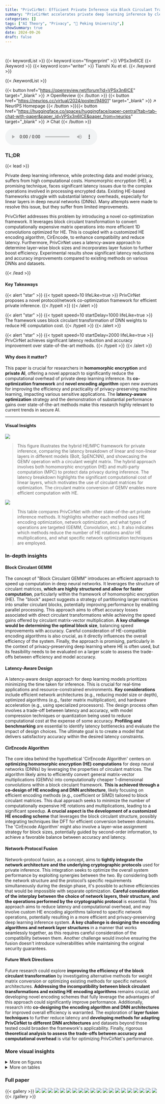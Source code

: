 ```yaml
---
title: "PrivCirNet: Efficient Private Inference via Block Circulant Transformation"
summary: "PrivCirNet accelerates private deep learning inference by cleverly transforming DNN weights into circulant matrices, converting matrix-vector multiplications into efficient 1D convolutions suitable fo..."
categories: []
tags: ["AI Theory", "Privacy", "🏢 Peking University",]
showSummary: true
date: 2024-09-26
draft: false
---
```


<br>

{{< keywordList >}}
{{< keyword icon="fingerprint" >}} VPSx3n6ICE {{< /keyword >}}
{{< keyword icon="writer" >}} Tianshi Xu et el. {{< /keyword >}}
 
{{< /keywordList >}}

{{< button href="https://openreview.net/forum?id=VPSx3n6ICE" target="_blank" >}}
↗ OpenReview
{{< /button >}}
{{< button href="https://neurips.cc/virtual/2024/poster/94901" target="_blank" >}}
↗ NeurIPS Homepage
{{< /button >}}{{< button href="https://huggingface.co/spaces/huggingface/paper-central?tab=tab-chat-with-paper&paper_id=VPSx3n6ICE&paper_from=neurips" target="_blank" >}}
↗ Chat
{{< /button >}}



<audio controls>
    <source src="https://ai-paper-reviewer.com/VPSx3n6ICE/podcast.wav" type="audio/wav">
    Your browser does not support the audio element.
</audio>


### TL;DR


{{< lead >}}

Private deep learning inference, while protecting data and model privacy, suffers from high computational costs. Homomorphic encryption (HE), a promising technique, faces significant latency issues due to the complex operations involved in processing encrypted data. Existing HE-based frameworks struggle with substantial latency overheads, especially for linear layers in deep neural networks (DNNs).  Many attempts were made to resolve this issue, but they suffer from limited improvements. 



PrivCirNet addresses this problem by introducing a novel co-optimization framework. It leverages block circulant transformation to convert computationally expensive matrix operations into more efficient 1D convolutions optimized for HE.  This is coupled with a customized HE encoding algorithm,  CirEncode, to enhance compatibility and reduce latency.  Furthermore, PrivCirNet uses a latency-aware approach to determine layer-wise block sizes and incorporates layer fusion to further boost efficiency.  Experimental results show significant latency reductions and accuracy improvements compared to existing methods on various DNNs and datasets.

{{< /lead >}}


#### Key Takeaways

{{< alert "star" >}}
{{< typeit speed=10 lifeLike=true >}} PrivCirNet proposes a novel protocol/network co-optimization framework for efficient private inference. {{< /typeit >}}
{{< /alert >}}

{{< alert "star" >}}
{{< typeit speed=10 startDelay=1000 lifeLike=true >}} The framework uses block circulant transformation of DNN weights to reduce HE computation cost. {{< /typeit >}}
{{< /alert >}}

{{< alert "star" >}}
{{< typeit speed=10 startDelay=2000 lifeLike=true >}} PrivCirNet achieves significant latency reduction and accuracy improvement over state-of-the-art methods. {{< /typeit >}}
{{< /alert >}}

#### Why does it matter?
This paper is crucial for researchers in **homomorphic encryption** and **private AI**, offering a novel approach to significantly reduce the computational overhead of private deep learning inference.  Its **co-optimization framework** and **novel encoding algorithm** open new avenues for improving the efficiency and practicality of privacy-preserving machine learning, impacting various sensitive applications. The **latency-aware optimization** strategy and the demonstration of substantial performance gains over state-of-the-art methods make this research highly relevant to current trends in secure AI.

------
#### Visual Insights



![](https://ai-paper-reviewer.com/VPSx3n6ICE/figures_1_1.jpg)

> This figure illustrates the hybrid HE/MPC framework for private inference, comparing the latency breakdown of linear and non-linear layers in different models (Bolt, SpENCNN), and showcasing the GEMV operation with a circulant weight matrix.  The hybrid approach involves both homomorphic encryption (HE) and multi-party computation (MPC) to protect data privacy during inference.  The latency breakdown highlights the significant computational cost of linear layers, which motivates the use of circulant matrices for optimization.  The circulant matrix conversion of GEMV enables more efficient computation with HE.





![](https://ai-paper-reviewer.com/VPSx3n6ICE/tables_3_1.jpg)

> This table compares PrivCirNet with other state-of-the-art private inference methods.  It highlights whether each method uses HE encoding optimization, network optimization, and what types of operations are targeted (GEMM, Convolution, etc.).  It also indicates which methods reduce the number of HE rotations and/or HE multiplications, and what specific network optimization techniques are employed.





### In-depth insights


#### Block Circulant GEMM
The concept of "Block Circulant GEMM" introduces an efficient approach to speed up computation in deep neural networks.  It leverages the structure of circulant matrices, **which are highly structured and allow for faster computation**, particularly within the framework of homomorphic encryption (HE). The "block" aspect suggests a strategy of partitioning larger matrices into smaller circulant blocks, potentially improving performance by enabling parallel processing.  This approach aims to offset accuracy losses associated with direct circulant transformations while achieving the speed gains offered by circulant matrix-vector multiplication.  **A key challenge would be determining the optimal block size**, balancing speed improvements with accuracy.  Careful consideration of HE-compatible encoding algorithms is also crucial, as it directly influences the overall efficiency of the system. Finally, the approach is promising, particularly in the context of privacy-preserving deep learning where HE is often used, but its feasibility needs to be evaluated on a larger scale to assess the trade-offs between efficiency and model accuracy.

#### Latency-Aware Design
A latency-aware design approach for deep learning models prioritizes minimizing the time taken for inference. This is crucial for real-time applications and resource-constrained environments. **Key considerations** include efficient network architectures (e.g., reducing model size or depth), optimized algorithms (e.g., faster matrix multiplication), and hardware acceleration (e.g., using specialized processors). The design process often involves a trade-off between latency and accuracy, with model compression techniques or quantization being used to reduce computational cost at the expense of some accuracy.  **Profiling and benchmarking** are essential to identify latency bottlenecks and evaluate the impact of design choices.  The ultimate goal is to create a model that delivers satisfactory accuracy within the desired latency constraints.

#### CirEncode Algorithm
The core idea behind the hypothetical 'CirEncode Algorithm' centers on **optimizing homomorphic encryption (HE) computations** for deep neural networks (DNNs) by leveraging the properties of circulant matrices.  The algorithm likely aims to efficiently convert general matrix-vector multiplications (GEMVs) into computationally cheaper 1-dimensional convolutions within a block circulant framework.  **This is achieved through a co-design of HE encoding and DNN architecture**, likely focusing on efficient encoding methods (e.g., coefficient or SIMD) tailored to block circulant matrices. This dual approach seeks to minimize the number of computationally expensive HE rotations and multiplications, leading to a significant speedup.  **A crucial aspect is the development of a customized HE encoding scheme** that leverages the block circulant structure, possibly integrating techniques like DFT for efficient conversion between domains. The 'CirEncode Algorithm' might also involve a layer-wise assignment strategy for block sizes, potentially guided by second-order information, to achieve a favorable balance between accuracy and latency.

#### Network-Protocol Fusion
Network-protocol fusion, as a concept, aims to **tightly integrate the network architecture and the underlying cryptographic protocols** used for private inference.  This integration seeks to optimize the overall system performance by exploiting synergies between the two.  By considering both the network structure and the protocol’s specific requirements simultaneously during the design phase, it's possible to achieve efficiencies that would be impossible with separate optimization.  **Careful consideration of the interplay between the choice of network layers, their structure, and the operations performed by the cryptographic protocol** is essential. This approach aims to reduce latency and computational overhead, and may involve custom HE encoding algorithms tailored to specific network operations, potentially resulting in a more efficient and privacy-preserving deep learning inference system.  **A key challenge is designing the encoding algorithms and network layer structures** in a manner that works seamlessly together, as this requires careful consideration of the compatibility between them.  Another challenge would involve ensuring the fusion doesn't introduce vulnerabilities while maintaining the original security guarantees.

#### Future Work Directions
Future research could explore **improving the efficiency of the block circulant transformation** by investigating alternative methods for weight matrix conversion or optimizing existing methods for specific network architectures.  **Addressing the incompatibility between block circulant transformations and existing HE encoding algorithms** remains crucial, and developing novel encoding schemes that fully leverage the advantages of this approach could significantly improve performance.  Additionally, research into **co-designing the encoding algorithm and DNN architectures** for improved overall efficiency is warranted. The exploration of **layer fusion techniques** to further reduce latency and **developing methods for adapting PrivCirNet to different DNN architectures** and datasets beyond those tested could broaden the framework's applicability. Finally, rigorous **theoretical analysis to assess the trade-offs between accuracy and computational overhead** is vital for optimizing PrivCirNet's performance.


### More visual insights

<details>
<summary>More on figures
</summary>


![](https://ai-paper-reviewer.com/VPSx3n6ICE/figures_3_1.jpg)

> This figure shows the latency comparison of different encoding methods for block circulant GEMMs. The non-circulant method has the highest latency, while the SIMD encoding method has a slightly lower latency than the coefficient encoding method. The ideal latency is 50% lower than the coefficient encoding method. This indicates that using coefficient encoding can significantly improve the efficiency of block circulant GEMMs compared to SIMD encoding.


![](https://ai-paper-reviewer.com/VPSx3n6ICE/figures_4_1.jpg)

> This figure illustrates the CirEncode process for a block circulant GEMM with dimensions (d1, d2, d3, b) = (4, 8, 8, 4). It shows how CirEncode handles both encoding within a circulant block (a) and across circulant blocks (b).  Panel (a) details how individual circulant blocks are encoded using a coefficient encoding scheme that avoids HE rotations, converting the GEMV into a HE-friendly 1D convolution. Panel (b) shows how the across-block GEMM is handled using SIMD encoding. This combined approach aims to reduce HE rotations and multiplications.


![](https://ai-paper-reviewer.com/VPSx3n6ICE/figures_4_2.jpg)

> This figure shows the overall framework of PrivCirNet.  It is divided into two main parts: Protocol Optimization and Network Optimization. Protocol Optimization focuses on the CirEncode algorithm (Section 3.2) which provides support for a latency-aware block size assignment. Network Optimization (Section 3.3) handles the layer-wise block size assignments and network-protocol co-fusion (Section 3.4).


![](https://ai-paper-reviewer.com/VPSx3n6ICE/figures_6_1.jpg)

> This figure visualizes the sensitivity of different block sizes on the loss function for each layer in a Vision Transformer (ViT) model trained on CIFAR-100. It compares two initialization methods: one using the Frobenius norm and the other using the proposed loss-aware initialization (Ω₁). The top panels show the sensitivity of each linear layer to different block sizes (b=1, 2, 4, 8, 16), while the bottom panels show the selected block sizes for each layer. The loss-aware method shows more variability across layers and better captures the effects of varying block sizes on task loss.


![](https://ai-paper-reviewer.com/VPSx3n6ICE/figures_6_2.jpg)

> This figure illustrates two optimization strategies employed in PrivCirNet for improving efficiency. (a) shows Circulant ConvBN Fusion, where convolution and batch normalization layers are fused to maintain the block circulant structure and reduce latency. (b) presents IR (Inverted Residual) Fusion Protocol, which fuses consecutive linear layers in the network to reduce communication overhead.


![](https://ai-paper-reviewer.com/VPSx3n6ICE/figures_7_1.jpg)

> This figure compares the latency of different homomorphic encryption (HE) protocols for performing general matrix multiplications (GEMMs) and convolutions.  The protocols compared include CrypTFlow2, Cheetah, Neujeans, Bolt, and PrivCirNet.  PrivCirNet is shown with two different block sizes (b=2 and b=8), demonstrating the effect of block size on latency. The results show that PrivCirNet significantly outperforms the other methods in terms of latency, especially with the larger block size (b=8).  The x-axis shows different GEMM and convolution dimensions, representing various layer configurations in typical neural network architectures. The y-axis represents the latency in seconds.


![](https://ai-paper-reviewer.com/VPSx3n6ICE/figures_8_1.jpg)

> This figure compares the performance of PrivCirNet with SpENCNN and other state-of-the-art private inference protocols (Bolt, Neujeans, Falcon, Cheetah, CrypTFlow2) on MobileNetV2 across four datasets (CIFAR-10, CIFAR-100, Tiny ImageNet, and ImageNet).  The Pareto front is shown, illustrating the trade-off between latency and accuracy.  PrivCirNet demonstrates significant latency reductions and accuracy improvements compared to the baselines, especially on larger datasets like ImageNet.


![](https://ai-paper-reviewer.com/VPSx3n6ICE/figures_8_2.jpg)

> This ablation study shows the impact of each component of PrivCirNet on MobileNetV2, using Tiny ImageNet as the dataset.  It demonstrates that the combination of all optimizations leads to the best performance.  The individual components are:  1. **Baseline MobileNetV2:** The original model without any PrivCirNet optimizations. 2. **+ Cir. Transformation (b=2):** The model with only block circulant transformation applied (with block size b=2). 3. **+ CirEncode (Sec. 3.2):**  Adds the CirEncode encoding method to the model.  4. **+ Latency-aware block size assignment (Sec. 3.3):** The layer-wise block sizes are optimized for latency. 5. **+ ConvBN Fusion (Sec. 3.4):** Convolution and batch normalization layers are fused. 6. **+ IR Fusion (Sec. 3.4):** Inverted residual blocks are fused.  The figure shows the latency (in seconds), communication (in MB), and top-1 accuracy (%) for each stage.


![](https://ai-paper-reviewer.com/VPSx3n6ICE/figures_14_1.jpg)

> This figure is composed of four subfigures. Subfigure (a) illustrates a hybrid HE/MPC framework for private inference, where linear layers are processed using HE, and non-linear layers are processed using MPC.  Subfigure (b) shows the breakdown of latency for linear and non-linear layers in Bolt's protocol. Subfigure (c) compares the latency breakdown of linear layers in a standard model and a SpENCNN model with 50% sparsity. Finally, subfigure (d) illustrates the GEMV (general matrix-vector multiplication) operation using a circulant weight matrix, which is a key concept in the proposed method.


![](https://ai-paper-reviewer.com/VPSx3n6ICE/figures_15_1.jpg)

> This figure illustrates the authors' adaptation of the Baby-step Giant-step (BSGS) algorithm for block circulant General Matrix-Vector Multiplication (GEMM).  The BSGS algorithm reduces the number of costly homomorphic rotations. The figure shows how tiling is used to split matrices into smaller blocks whose maximum size is limited by the HE polynomial degree, and how the BSGS parameters B (number of baby steps) and G (number of giant steps) are determined to minimize the number of rotations while adhering to the constraints of the tiling and polynomial degree.


![](https://ai-paper-reviewer.com/VPSx3n6ICE/figures_16_1.jpg)

> This figure illustrates the CirEncode process for a block circulant GEMM. Panel (a) shows CirEncode within a circulant block, detailing how a block circulant GEMV is converted into a HE-friendly 1D convolution using coefficient encoding.  Panel (b) illustrates CirEncode across circulant blocks, explaining how SIMD encoding handles GEMMs across blocks, combining the advantages of both encoding methods for enhanced efficiency. The notations used in this figure are defined within the paper.


![](https://ai-paper-reviewer.com/VPSx3n6ICE/figures_17_1.jpg)

> This figure illustrates the authors' enhanced Baby-step Giant-step (BSGS) algorithm for block circulant General Matrix-Vector Multiplication (GEMM).  It shows how tiling is used to divide the GEMM into smaller blocks that are compatible with the limitations of Homomorphic Encryption (HE) polynomial degree. The formula #Rot = (d1d2/n)(B-1) + (d1d3/n)(G-1) shows the number of rotations required, where B and G are the numbers of baby-steps and giant-steps respectively, and n is the polynomial degree. The constraint HWbd = n ensures that the tile size is within HE's limitation. This optimized approach reduces the number of rotations needed for the GEMM computation compared to the standard BSGS algorithm.


![](https://ai-paper-reviewer.com/VPSx3n6ICE/figures_18_1.jpg)

> This figure illustrates why structured pruning is not effective with the BSGS algorithm. In BSGS, rotations are split into baby-step and giant-step rotations. To reduce rotations, diagonals across different groups must be pruned, and for tiling, diagonals across all groups for all weight matrices must be pruned. This makes it difficult to reduce the number of rotations using structured pruning.


![](https://ai-paper-reviewer.com/VPSx3n6ICE/figures_20_1.jpg)

> This figure illustrates the Hybrid HE/MPC framework for private inference (a), compares latency breakdowns of linear and non-linear layers in Bolt's protocol and SpENCNN (b, c), and shows a GEMV operation with a circulant weight matrix (d) which is the core concept of the proposed method.


![](https://ai-paper-reviewer.com/VPSx3n6ICE/figures_20_2.jpg)

> This figure visualizes the sensitivity of each layer to block size changes (b) during the block circulant transformation of a Vision Transformer (ViT) model trained on the CIFAR-100 dataset.  It compares two initialization methods: one using the Frobenius norm and the other using the proposed loss-aware initialization (Ω₁). The x-axis represents the linear layer index, and the y-axis represents the sensitivity (Ω₁) or the Frobenius norm.  The plots show how the sensitivity to block size varies across different layers, indicating the importance of a layer-wise block size assignment strategy rather than a uniform block size for all layers.


![](https://ai-paper-reviewer.com/VPSx3n6ICE/figures_20_3.jpg)

> This figure compares the latency of various protocols (CrypTFlow2, Cheetah, Neujeans, Bolt, and PrivCirNet) for performing GEMMs (general matrix multiplications) and convolutions on different dimensions.  PrivCirNet uses circulant weight matrices with varying block sizes (b2 and b8). The results demonstrate that PrivCirNet, particularly with block size 8, significantly reduces the latency compared to other protocols.


![](https://ai-paper-reviewer.com/VPSx3n6ICE/figures_21_1.jpg)

> This figure compares the performance of PrivCirNet with SpENCNN and other state-of-the-art protocols (Bolt, Neujeans, Falcon, Cheetah, and CrypTFlow2) on MobileNetV2 for different datasets (CIFAR-10, CIFAR-100, and Tiny ImageNet).  It shows accuracy and latency trade-offs.  PrivCirNet consistently demonstrates superior performance in terms of both latency and accuracy improvements compared to the baselines.


</details>




<details>
<summary>More on tables
</summary>


![](https://ai-paper-reviewer.com/VPSx3n6ICE/tables_3_2.jpg)
> This table compares PrivCirNet with three other methods that utilize circulant matrices for efficient inference.  It highlights key differences in their application (plaintext convolution vs. private inference), initialization methods for the circulant matrices, whether they use variable block sizes, their block size assignment strategies, and whether they employ customized encoding methods. The table also notes the types of neural networks each method is designed for.

![](https://ai-paper-reviewer.com/VPSx3n6ICE/tables_3_3.jpg)
> This table shows the results of applying block circulant transformation with different block sizes to different layers of the MobileNetV2 model on the Tiny ImageNet dataset.  The 32 layers of the model are divided into 4 groups. Each row shows a different layer-wise block size assignment, its corresponding Top-1 accuracy, and the resulting inference latency. This demonstrates how the choice of block size affects both accuracy and efficiency.

![](https://ai-paper-reviewer.com/VPSx3n6ICE/tables_5_1.jpg)
> This table provides a comparison of the theoretical computational complexity of the CirEncode algorithm with several existing algorithms for both general matrix multiplication (GEMM) and convolution operations.  The comparison is based on the number of homomorphic encryption (HE) multiplications (# HE-Pmult), HE rotations (# HE-Rot), and ciphertexts used.  The table shows that CirEncode significantly reduces the number of HE-Rot and HE-Pmult compared to state-of-the-art methods, particularly when using block circulant matrices, demonstrating the efficiency gains achieved through its novel encoding algorithm.

![](https://ai-paper-reviewer.com/VPSx3n6ICE/tables_8_1.jpg)
> This table compares the number of homomorphic encryption (HE) rotations (HE-Rot) and HE multiplications (HE-Pmult) required by different protocols (Neujeans+BSGS, Bolt+BSGS, PrivCirNet (b2), and PrivCirNet (b8)) for general matrix multiplications (GEMMs) and convolutions.  Different dimensions of GEMMs and convolutions are considered, reflecting those found in MobileNetV2, ViT, and ResNet-18 architectures.  The results demonstrate PrivCirNet's efficiency in reducing both HE-Rot and HE-Pmult operations, especially with larger block sizes (b8).

![](https://ai-paper-reviewer.com/VPSx3n6ICE/tables_8_2.jpg)
> This table compares the number of homomorphic encryption rotations (HE-Rot) and multiplications (HE-Pmult) required by different protocols (Neujeans+BSGS, Bolt+BSGS, PrivCirNet (b2), PrivCirNet (b8)) for both general matrix multiplications (GEMMs) and convolutions.  The comparison is done for various dimensions of GEMMs and convolutions, representing different layers and operations in deep neural networks, such as MobileNetV2, ViT, and ResNet-18. The numbers illustrate the computational efficiency gains achieved by PrivCirNet, especially with larger block sizes (b8), significantly reducing the number of HE operations compared to the state-of-the-art methods, Bolt and Neujeans.

![](https://ai-paper-reviewer.com/VPSx3n6ICE/tables_9_1.jpg)
> This table compares the Top-1 accuracy results of different block size assignment methods (Uniform, Frobenius, and Loss-aware) for MobileNetV2 and ViT models on CIFAR-10, CIFAR-100, and Tiny ImageNet datasets.  The comparison is performed at various latency limitations (50%, 25%, and 12.5%) relative to the uncompressed model's latency.  The table shows the impact of different block size strategies on model accuracy and reveals how the loss-aware method (PrivCirNet) achieves superior accuracy across various datasets and latency constraints.

![](https://ai-paper-reviewer.com/VPSx3n6ICE/tables_9_2.jpg)
> This table compares the latency of different homomorphic encryption (HE) protocols for general matrix multiplications (GEMMs) and convolutions.  It shows the latency achieved by different protocols such as CrypTFlow2, Cheetah, Neujeans, Bolt, and PrivCirNet with different block sizes (b2 and b8). The GEMM dimensions are chosen from various layers of MobileNetV2 and ViT, while convolution dimensions come from ResNet-18.  The comparison highlights the latency reduction achieved by PrivCirNet, especially when using a larger block size.

![](https://ai-paper-reviewer.com/VPSx3n6ICE/tables_19_1.jpg)
> This table compares the theoretical computational complexity of the proposed CirEncode algorithm with existing state-of-the-art HE encoding methods (CrypTFlow2, Cheetah, Iron, Bumblebee, Neujeans+BSGS, Bolt+BSGS).  The comparison is performed for both GEMM (General Matrix Multiplication) and convolution operations, considering the number of homomorphic multiplications (# HE-Pmult), homomorphic rotations (# HE-Rot), and the number of ciphertexts used.  The table highlights the significant reduction in computational complexity achieved by CirEncode, especially in terms of HE rotations, due to its utilization of block circulant matrices and the optimized BSGS algorithm.

![](https://ai-paper-reviewer.com/VPSx3n6ICE/tables_19_2.jpg)
> This table presents the key characteristics of the different deep neural network models (MobileNetV2, ResNet-18, and ViT) used in the PrivCirNet experiments.  It shows the number of layers in each model, the number of parameters (in millions), the number of multiply-accumulate operations (in billions), and the datasets used for evaluation.  This information is essential for understanding the scope and scale of the experimental results presented in the paper.

![](https://ai-paper-reviewer.com/VPSx3n6ICE/tables_21_1.jpg)
> This table presents the accuracy and latency results obtained by combining PrivCirNet and DeepReshape, a method for optimizing ReLU layers.  Different configurations of DeepReshape are tested, each with a varying percentage of ReLU units removed (-53%, -50%, -72%). The results show the Top-1 accuracy and latency breakdown for linear and non-linear layers for each configuration.

</details>




### Full paper

{{< gallery >}}
<img src="https://ai-paper-reviewer.com/VPSx3n6ICE/1.png" class="grid-w50 md:grid-w33 xl:grid-w25" />
<img src="https://ai-paper-reviewer.com/VPSx3n6ICE/2.png" class="grid-w50 md:grid-w33 xl:grid-w25" />
<img src="https://ai-paper-reviewer.com/VPSx3n6ICE/3.png" class="grid-w50 md:grid-w33 xl:grid-w25" />
<img src="https://ai-paper-reviewer.com/VPSx3n6ICE/4.png" class="grid-w50 md:grid-w33 xl:grid-w25" />
<img src="https://ai-paper-reviewer.com/VPSx3n6ICE/5.png" class="grid-w50 md:grid-w33 xl:grid-w25" />
<img src="https://ai-paper-reviewer.com/VPSx3n6ICE/6.png" class="grid-w50 md:grid-w33 xl:grid-w25" />
<img src="https://ai-paper-reviewer.com/VPSx3n6ICE/7.png" class="grid-w50 md:grid-w33 xl:grid-w25" />
<img src="https://ai-paper-reviewer.com/VPSx3n6ICE/8.png" class="grid-w50 md:grid-w33 xl:grid-w25" />
<img src="https://ai-paper-reviewer.com/VPSx3n6ICE/9.png" class="grid-w50 md:grid-w33 xl:grid-w25" />
<img src="https://ai-paper-reviewer.com/VPSx3n6ICE/10.png" class="grid-w50 md:grid-w33 xl:grid-w25" />
<img src="https://ai-paper-reviewer.com/VPSx3n6ICE/11.png" class="grid-w50 md:grid-w33 xl:grid-w25" />
<img src="https://ai-paper-reviewer.com/VPSx3n6ICE/12.png" class="grid-w50 md:grid-w33 xl:grid-w25" />
<img src="https://ai-paper-reviewer.com/VPSx3n6ICE/13.png" class="grid-w50 md:grid-w33 xl:grid-w25" />
<img src="https://ai-paper-reviewer.com/VPSx3n6ICE/14.png" class="grid-w50 md:grid-w33 xl:grid-w25" />
<img src="https://ai-paper-reviewer.com/VPSx3n6ICE/15.png" class="grid-w50 md:grid-w33 xl:grid-w25" />
<img src="https://ai-paper-reviewer.com/VPSx3n6ICE/16.png" class="grid-w50 md:grid-w33 xl:grid-w25" />
<img src="https://ai-paper-reviewer.com/VPSx3n6ICE/17.png" class="grid-w50 md:grid-w33 xl:grid-w25" />
<img src="https://ai-paper-reviewer.com/VPSx3n6ICE/18.png" class="grid-w50 md:grid-w33 xl:grid-w25" />
<img src="https://ai-paper-reviewer.com/VPSx3n6ICE/19.png" class="grid-w50 md:grid-w33 xl:grid-w25" />
<img src="https://ai-paper-reviewer.com/VPSx3n6ICE/20.png" class="grid-w50 md:grid-w33 xl:grid-w25" />
{{< /gallery >}}